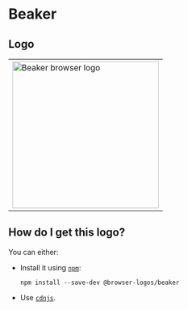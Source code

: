 # Beaker

## Logo

<table>
    <tr height=300>
        <td>
            <a href="https://github.com/alrra/browser-logos/tree/da6fe9654cabd8675d4b2313ac88d98df2d9ef29/src/archive/beaker">
                <img width=290 src="https://raw.githubusercontent.com/alrra/browser-logos/da6fe9654cabd8675d4b2313ac88d98df2d9ef29/src/archive/beaker/beaker_512x512.png" alt="Beaker browser logo">
            </a>
        </td>
    </tr>
</table>

## How do I get this logo?

You can either:

* Install it using [`npm`][npm]:

  `npm install --save-dev @browser-logos/beaker`

* Use [`cdnjs`][cdnjs].

<!-- Link labels: -->

[cdnjs]: https://cdnjs.com/libraries/browser-logos
[npm]: https://www.npmjs.com/
